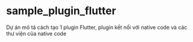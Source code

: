 # sample_plugin_flutter
Dự án mô tả cách tạo 1 plugin Flutter, plugin kết nối với native code và các thư viện của native code
